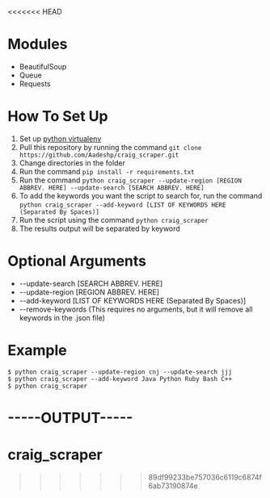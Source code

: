 <<<<<<< HEAD
# Modules
- BeautifulSoup
- Queue
- Requests

# How To Set Up
1. Set up [python virtualenv](https://virtualenv.pypa.io/en/latest/installation.html)
2. Pull this repository by running the command ```git clone https://github.com/Aadeshp/craig_scraper.git```
3. Change directories in the folder
4. Run the command ```pip install -r requirements.txt```
5. Run the command ```python craig_scraper --update-region [REGION ABBREV. HERE] --update-search [SEARCH ABBREV. HERE]```
6. To add the keywords you want the script to search for, run the command ```python craig_scraper --add-keyword [LIST OF KEYWORDS HERE (Separated By Spaces)]```
7. Run the script using the command ```python craig_scraper```
8. The results output will be separated by keyword

# Optional Arguments
- --update-search [SEARCH ABBREV. HERE]
- --update-region [REGION ABBREV. HERE]
- --add-keyword [LIST OF KEYWORDS HERE (Separated By Spaces)]
- --remove-keywords (This requires no arguments, but it will remove all keywords in the .json file)

# Example
```
$ python craig_scraper --update-region cnj --update-search jjj
$ python craig_scraper --add-keyword Java Python Ruby Bash C++
$ python craig_scraper
```
-----OUTPUT-----
=======
# craig_scraper
>>>>>>> 89df99233be757036c6119c6874f6ab73190874e
